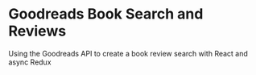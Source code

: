 # Goodreads Book Search and Reviews
Using the Goodreads API to create a book review search with React and async Redux
